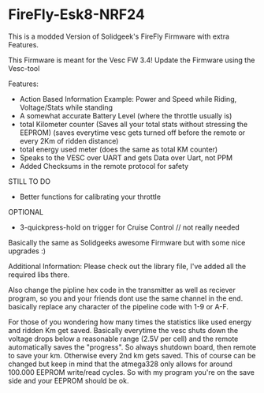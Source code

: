 # FireFly-Esk8-NRF24

This is a modded Version of Solidgeek's FireFly Firmware with extra Features.

This Firmware is meant for the Vesc FW 3.4! 
Update the Firmware using the Vesc-tool

Features:
- Action Based Information
    Example: Power and Speed while Riding, Voltage/Stats while standing
- A somewhat accurate Battery Level (where the throttle usually is)
- total Kilometer counter (Saves all your total stats without stressing the EEPROM)
    (saves everytime vesc gets turned off before the remote or every 2Km of ridden distance)
- total energy used meter (does the same as total KM counter)
- Speaks to the VESC over UART and gets Data over Uart, not PPM
- Added Checksums in the remote protocol for safety

STILL TO DO
- Better functions for calibrating your throttle

OPTIONAL
- 3-quickpress-hold on trigger for Cruise Control // not really needed

Basically the same as Solidgeeks awesome Firmware but with some nice upgrades :)


Additional Information:
Please check out the library file, I've added all the required libs there.

Also change the pipline hex code in the transmitter as well as reciever program, so you and your friends dont use the same channel in the end. basically replace any character of the pipeline code with 1-9 or A-F.

For those of you wondering how many times the statistics like used energy and ridden Km get saved. Basically everytime the vesc shuts down the voltage drops below a reasonable range (2.5V per cell) and the remote automatically saves the "progress". So always shutdown board, then remote to save your km. Otherwise every 2nd km gets saved. This of course can be changed but keep in mind that the atmega328 only allows for around 100.000 EEPROM write/read cycles. So with my program you're on the save side and your EEPROM should be ok.
